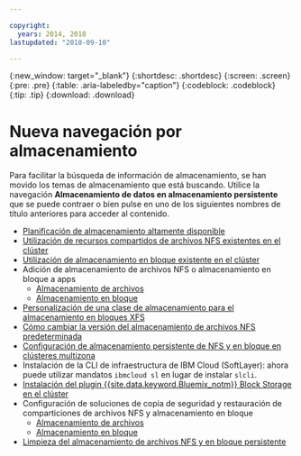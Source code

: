 ```yaml
---

copyright:
  years: 2014, 2018
lastupdated: "2018-09-10"

---
```


{:new_window: target="_blank"}
{:shortdesc: .shortdesc}
{:screen: .screen}
{:pre: .pre}
{:table: .aria-labeledby="caption"}
{:codeblock: .codeblock}
{:tip: .tip}
{:download: .download}


# Nueva navegación por almacenamiento
Para facilitar la búsqueda de información de almacenamiento, se han movido los temas de almacenamiento que está buscando. Utilice la navegación **Almacenamiento de datos en almacenamiento persistente** que se puede contraer o bien pulse en uno de los siguientes nombres de título anteriores para acceder al contenido.

*  [Planificación de almacenamiento altamente disponible](cs_storage_planning.html#storage_planning)
*  [Utilización de recursos compartidos de archivos NFS existentes en el clúster](cs_storage_file.html#existing_file)
*  [Utilización de almacenamiento en bloque existente en el clúster](cs_storage_block.html#existing_block)
*  Adición de almacenamiento de archivos NFS o almacenamiento en bloque a apps
    * [Almacenamiento de archivos](cs_storage_file.html#add_file)
    * [Almacenamiento en bloque](cs_storage_block.html#add_block)
*  [Personalización de una clase de almacenamiento para el almacenamiento en bloques XFS](cs_storage_block.html#custom_storageclass)
*  [Cómo cambiar la versión del almacenamiento de archivos NFS predeterminada](cs_storage_file.html#nfs_version)
*  [Configuración de almacenamiento persistente de NFS y en bloque en clústeres multizona](cs_storage_basics.html#multizone)
*  Instalación de la CLI de infraestructura de IBM Cloud (SoftLayer): ahora puede utilizar mandatos `ibmcloud sl` en lugar de instalar `slcli`.
*  [Instalación del plugin {{site.data.keyword.Bluemix_notm}} Block Storage en el clúster](cs_storage_block.html#install_block)
*  Configuración de soluciones de copia de seguridad y restauración de comparticiones de archivos NFS y almacenamiento en bloque
    * [Almacenamiento de archivos](cs_storage_file.html#backup_restore)
    * [Almacenamiento en bloque](cs_storage_block.html#backup_restore)
*  [Limpieza del almacenamiento de archivos NFS y en bloque persistente](cs_storage_remove.html#cleanup)
